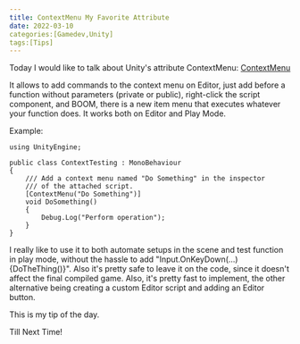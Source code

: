 ```yaml
---
title: ContextMenu My Favorite Attribute
date: 2022-03-10
categories:[Gamedev,Unity]
tags:[Tips]
---
```


Today I would like to talk about Unity's attribute ContextMenu: [ContextMenu](https://docs.unity3d.com/ScriptReference/ContextMenu.html)

It allows to add commands to the context menu on Editor, just add before a function without parameters (private or public), right-click the script component, and BOOM, there is a new item menu that executes whatever your function does. It works both on Editor and Play Mode.

Example:
```
using UnityEngine;

public class ContextTesting : MonoBehaviour
{
    /// Add a context menu named "Do Something" in the inspector
    /// of the attached script.
    [ContextMenu("Do Something")]
    void DoSomething()
    {
        Debug.Log("Perform operation");
    }
}

```

I really like to use it to both automate setups in the scene and test function in play mode, without the hassle to add "Input.OnKeyDown(...){DoTheThing()}". Also it's pretty safe to leave it on the code, since it doesn't affect the final compiled game. Also, it's pretty fast to implement, the other alternative being creating a custom Editor script and adding an Editor button.

This is my tip of the day.

Till Next Time!


